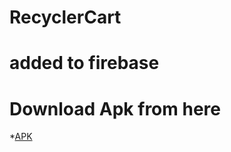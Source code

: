 # RecyclerCart
# added to firebase
# Download Apk from here
*[APK](https://github.com/Jitendrap1702/RecyclerCart/releases/download/Latest/Admin.apk)
